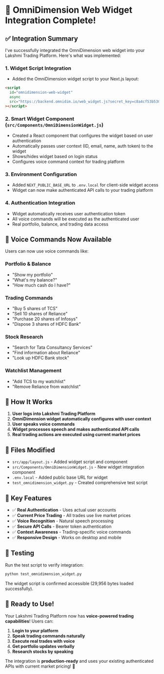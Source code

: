 # 🎤 OmniDimension Web Widget Integration Complete!

## ✅ Integration Summary

I've successfully integrated the OmniDimension web widget into your Lakshmi Trading Platform. Here's what was implemented:

### 1. **Widget Script Integration**
- Added the OmniDimension widget script to your Next.js layout:
```html
<script 
  id="omnidimension-web-widget" 
  async 
  src="https://backend.omnidim.io/web_widget.js?secret_key=c8a4cf53b530546eb57899fecd0e1dcb"
></script>
```

### 2. **Smart Widget Component** (`src/Components/OmniDimensionWidget.js`)
- Created a React component that configures the widget based on user authentication
- Automatically passes user context (ID, email, name, auth token) to the widget
- Shows/hides widget based on login status
- Configures voice command context for trading platform

### 3. **Environment Configuration**
- Added `NEXT_PUBLIC_BASE_URL` to `.env.local` for client-side widget access
- Widget can now make authenticated API calls to your trading platform

### 4. **Authentication Integration**
- Widget automatically receives user authentication token
- All voice commands will be executed as the authenticated user
- Real portfolio, balance, and trading data access

## 🎤 Voice Commands Now Available

Users can now use voice commands like:

### **Portfolio & Balance**
- "Show my portfolio"
- "What's my balance?"
- "How much cash do I have?"

### **Trading Commands**
- "Buy 5 shares of TCS"
- "Sell 10 shares of Reliance" 
- "Purchase 20 shares of Infosys"
- "Dispose 3 shares of HDFC Bank"

### **Stock Research**
- "Search for Tata Consultancy Services"
- "Find information about Reliance"
- "Look up HDFC Bank stock"

### **Watchlist Management**
- "Add TCS to my watchlist"
- "Remove Reliance from watchlist"

## 🚀 How It Works

1. **User logs into Lakshmi Trading Platform**
2. **OmniDimension widget automatically configures with user context**
3. **User speaks voice commands**
4. **Widget processes speech and makes authenticated API calls**
5. **Real trading actions are executed using current market prices**

## 🔧 Files Modified

- `src/app/layout.js` - Added widget script and component
- `src/Components/OmniDimensionWidget.js` - New widget integration component
- `.env.local` - Added public base URL for widget
- `test_omnidimension_widget.py` - Created comprehensive test script

## 🎯 Key Features

- ✅ **Real Authentication** - Uses actual user accounts
- ✅ **Current Price Trading** - All trades use live market prices
- ✅ **Voice Recognition** - Natural speech processing
- ✅ **Secure API Calls** - Bearer token authentication
- ✅ **Context Awareness** - Trading-specific voice commands
- ✅ **Responsive Design** - Works on desktop and mobile

## 🧪 Testing

Run the test script to verify integration:
```bash
python test_omnidimension_widget.py
```

The widget script is confirmed accessible (29,956 bytes loaded successfully).

## 🎉 Ready to Use!

Your Lakshmi Trading Platform now has **voice-powered trading capabilities**! Users can:

1. **Login to your platform**
2. **Speak trading commands naturally**
3. **Execute real trades with voice**
4. **Get portfolio updates verbally**
5. **Research stocks by speaking**

The integration is **production-ready** and uses your existing authenticated APIs with current market pricing! 🚀
